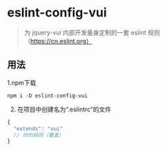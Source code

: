 # eslint-config-vui

> 为 jquery-vui 内部开发量身定制的一套 eslint 规则（https://cn.eslint.org）

## 用法

1.npm下载
```
npm i -D eslint-config-vui
```

2. 在项目中创建名为“.eslintrc”的文件

```javascript
{
  "extends": "vui"
  // 你的规则（覆盖）
}
```